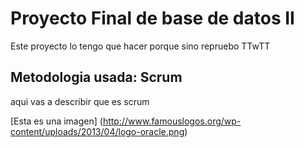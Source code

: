 # Proyecto Final de base de datos II
<p>
Este proyecto lo tengo que hacer porque sino repruebo TTwTT
</p>

## Metodologia usada: Scrum
aqui vas a describir que es scrum

[Esta es una imagen] (http://www.famouslogos.org/wp-content/uploads/2013/04/logo-oracle.png)
